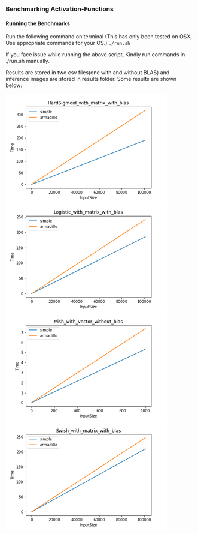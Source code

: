 ### Benchmarking Activation-Functions
#### Running the Benchmarks

Run the following command on terminal (This has only been tested on OSX, Use appropriate commands for your OS.)
`./run.sh`

If you face issue while running the above script, Kindly run commands in ./run.sh manually.

Results are stored in two csv files(one with and without BLAS) and inference images are stored in results
folder.
Some results are shown below:

![Graphs](results/HardSigmoid_with_matrix_with_blas.png)
![Graphs](results/Logistic_with_matrix_with_blas.png)
![Graphs](results/Mish_with_vector_without_blas.png)
![Graphs](results/Swish_with_matrix_with_blas.png)
